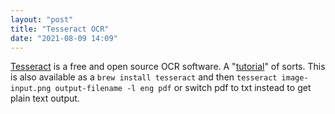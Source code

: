 ```yaml
---
layout: "post"
title: "Tesseract OCR"
date: "2021-08-09 14:09"
---
```

[Tesseract](https://github.com/tesseract-ocr) is a free and open source OCR software. A "[tutorial](https://guides.nyu.edu/c.php?g=884390&p=6355032)" of sorts. This is also available as a `brew install tesseract` and then `tesseract image-input.png output-filename -l eng pdf` or switch pdf to txt instead to get plain text output.
